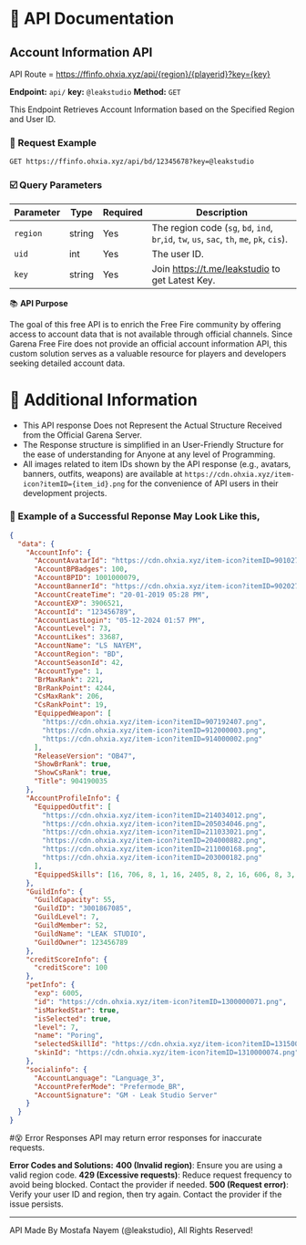 # 📝 API Documentation

##  Account Information API
API Route = https://ffinfo.ohxia.xyz/api/{region}/{playerid}?key={key}

**Endpoint:** `api/`
**key:** `@leakstudio`
**Method:** `GET`  

This Endpoint Retrieves Account Information based on the Specified Region and User ID.

### 📨 Request Example
```http
GET https://ffinfo.ohxia.xyz/api/bd/12345678?key=@leakstudio
```

### ☑️ Query Parameters

| Parameter | Type   | Required | Description                   |
|-----------|--------|----------|-------------------------------|
| `region`  | string | Yes      | The region code (`sg`, `bd`, `ind`, `br`,`id`, `tw`, `us`, `sac`, `th`, `me`, `pk`, `cis`).|
| `uid`     | int | Yes      | The user ID.                  |
| `key`     | string | Yes      | Join https://t.me/leakstudio to get Latest Key.                  |


📚 **API Purpose**

The goal of this free API is to enrich the Free Fire community by offering access to account data that is not available through official channels. Since Garena Free Fire does not provide an official account information API, this custom solution serves as a valuable resource for players and developers seeking detailed account data.


# 📁 Additional Information

- This API response Does not Represent the Actual Structure Received from the Official Garena Server.
- The Response structure is simplified in an User-Friendly Structure for the ease of understanding for Anyone at any level of Programming.
- All images related to item IDs shown by the API response (e.g., avatars, banners, outfits, weapons) are available at `https://cdn.ohxia.xyz/item-icon?itemID={item_id}.png` for the convenience of API users in their development projects.


### 💬 Example of a Successful Reponse May Look Like this,
```json
{
  "data": {
    "AccountInfo": {
      "AccountAvatarId": "https://cdn.ohxia.xyz/item-icon?itemID=901027035.png",
      "AccountBPBadges": 100,
      "AccountBPID": 1001000079,
      "AccountBannerId": "https://cdn.ohxia.xyz/item-icon?itemID=902027015.png",
      "AccountCreateTime": "20-01-2019 05:28 PM",
      "AccountEXP": 3906521,
      "AccountId": "123456789",
      "AccountLastLogin": "05-12-2024 01:57 PM",
      "AccountLevel": 73,
      "AccountLikes": 33687,
      "AccountName": "LSㅤNAYEM",
      "AccountRegion": "BD",
      "AccountSeasonId": 42,
      "AccountType": 1,
      "BrMaxRank": 221,
      "BrRankPoint": 4244,
      "CsMaxRank": 206,
      "CsRankPoint": 19,
      "EquippedWeapon": [
        "https://cdn.ohxia.xyz/item-icon?itemID=907192407.png",
        "https://cdn.ohxia.xyz/item-icon?itemID=912000003.png",
        "https://cdn.ohxia.xyz/item-icon?itemID=914000002.png"
      ],
      "ReleaseVersion": "OB47",
      "ShowBrRank": true,
      "ShowCsRank": true,
      "Title": 904190035
    },
    "AccountProfileInfo": {
      "EquippedOutfit": [
        "https://cdn.ohxia.xyz/item-icon?itemID=214034012.png",
        "https://cdn.ohxia.xyz/item-icon?itemID=205034046.png",
        "https://cdn.ohxia.xyz/item-icon?itemID=211033021.png",
        "https://cdn.ohxia.xyz/item-icon?itemID=204000882.png",
        "https://cdn.ohxia.xyz/item-icon?itemID=211000168.png",
        "https://cdn.ohxia.xyz/item-icon?itemID=203000182.png"
      ],
      "EquippedSkills": [16, 706, 8, 1, 16, 2405, 8, 2, 16, 606, 8, 3, 16, 3406]
    },
    "GuildInfo": {
      "GuildCapacity": 55,
      "GuildID": "3001867085",
      "GuildLevel": 7,
      "GuildMember": 52,
      "GuildName": "LEAKㅤSTUDIO",
      "GuildOwner": 123456789
    },
    "creditScoreInfo": {
      "creditScore": 100
    },
    "petInfo": {
      "exp": 6005,
      "id": "https://cdn.ohxia.xyz/item-icon?itemID=1300000071.png",
      "isMarkedStar": true,
      "isSelected": true,
      "level": 7,
      "name": "Poring",
      "selectedSkillId": "https://cdn.ohxia.xyz/item-icon?itemID=1315000006.png",
      "skinId": "https://cdn.ohxia.xyz/item-icon?itemID=1310000074.png"
    },
    "socialinfo": {
      "AccountLanguage": "Language_3",
      "AccountPreferMode": "Prefermode_BR",
      "AccountSignature": "GM - Leak Studio Server"
    }
  }
}

```
#😵 Error Responses
API may return error responses for inaccurate requests.

**Error Codes and Solutions:**
**400 (Invalid region)**: Ensure you are using a valid region code.
**429 (Excessive requests)**: Reduce request frequency to avoid being blocked. Contact the provider if needed.
**500 (Request error)**: Verify your user ID and region, then try again. Contact the provider if the issue persists.

---

API Made By Mostafa Nayem (@leakstudio),
All Rights Reserved!
